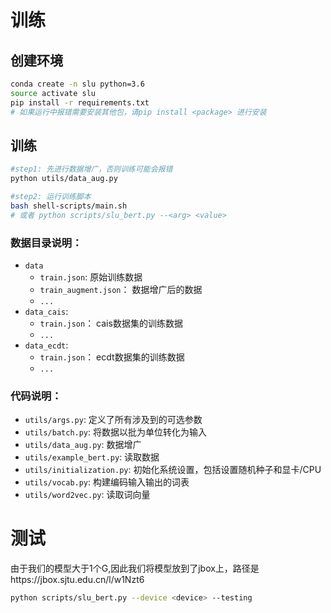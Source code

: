 <!-- ## 训练结果
| 词向量 | 文本输入 | 模型 | 解码模块 | 收敛轮数 | Dev acc |
| ---- | ---- | ---- |  ---- |  ---- |  ---- |  
| original(TA) | asr_1best | BiLSTM | original | ? | 71.3966 |
| original(TA) | manual_transcript | BiLSTM | original | 87 | 93.1844 |
| sgns.zhihu.word | manual_transcript | BiLSTM | original | 48 | 94.1899  |
| sgns.zhihu.bigram-char | manual_transcript | BiLSTM | original | 40 | 93.9665  |
| sgns.context.word-word.dynwin5.thr10.neg5.dim300.iter5 | manual_transcript | BiLSTM | original | 8 | 93.0726 | -->

# 训练

## 创建环境
```bash
conda create -n slu python=3.6
source activate slu
pip install -r requirements.txt
# 如果运行中报错需要安装其他包，请pip install <package> 进行安装
```

## 训练
```bash
#step1: 先进行数据增广，否则训练可能会报错
python utils/data_aug.py

#step2: 运行训练脚本
bash shell-scripts/main.sh
# 或者 python scripts/slu_bert.py --<arg> <value>
```
### 数据目录说明：
- `data`
  - `train.json`: 原始训练数据
  - `train_augment.json`： 数据增广后的数据
  - `...` 
- `data_cais`:
  - `train.json`： cais数据集的训练数据
  - `...`
- `data_ecdt`:
  - `train.json`： ecdt数据集的训练数据
  - `...`

### 代码说明：
- `utils/args.py`: 定义了所有涉及到的可选参数
- `utils/batch.py`: 将数据以批为单位转化为输入
- `utils/data_aug.py`: 数据增广
- `utils/example_bert.py`: 读取数据
- `utils/initialization.py`: 初始化系统设置，包括设置随机种子和显卡/CPU
- `utils/vocab.py`: 构建编码输入输出的词表
- `utils/word2vec.py`: 读取词向量

# 测试
由于我们的模型大于1个G,因此我们将模型放到了jbox上，路径是https://jbox.sjtu.edu.cn/l/w1Nzt6
```bash
python scripts/slu_bert.py --device <device> --testing
```